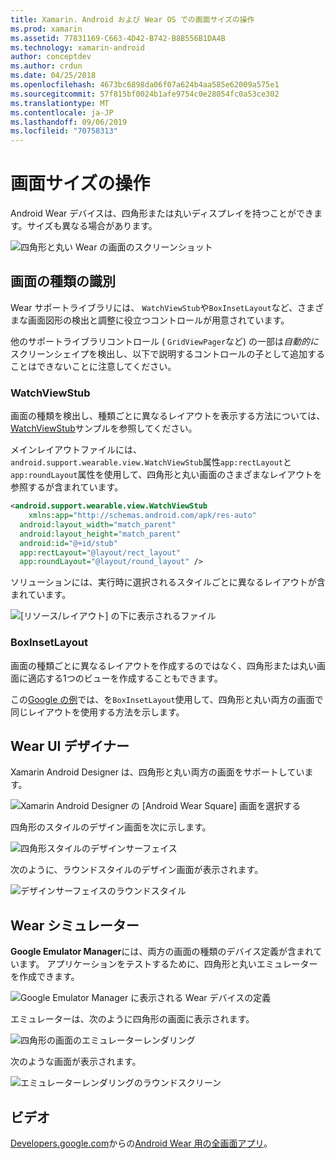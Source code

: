 ```yaml
---
title: Xamarin. Android および Wear OS での画面サイズの操作
ms.prod: xamarin
ms.assetid: 77831169-C663-4D42-B742-B8B556B1DA4B
ms.technology: xamarin-android
author: conceptdev
ms.author: crdun
ms.date: 04/25/2018
ms.openlocfilehash: 4673bc6898da06f07a624b4aa585e62009a575e1
ms.sourcegitcommit: 57f815bf0024b1afe9754c0e28054fc0a53ce302
ms.translationtype: MT
ms.contentlocale: ja-JP
ms.lasthandoff: 09/06/2019
ms.locfileid: "70758313"
---
```

# <a name="working-with-screen-sizes"></a>画面サイズの操作

Android Wear デバイスは、四角形または丸いディスプレイを持つことができます。サイズも異なる場合があります。

![四角形と丸い Wear の画面のスクリーンショット](screen-sizes-images/moyeu-wear.png)

## <a name="identifying-screen-type"></a>画面の種類の識別

Wear サポートライブラリには、 `WatchViewStub`や`BoxInsetLayout`など、さまざまな画面図形の検出と調整に役立つコントロールが用意されています。

他のサポートライブラリコントロール ( `GridViewPager`など) の一部は*自動的に*スクリーンシェイプを検出し、以下で説明するコントロールの子として追加することはできないことに注意してください。

### <a name="watchviewstub"></a>WatchViewStub

画面の種類を検出し、種類ごとに異なるレイアウトを表示する方法については、 [WatchViewStub](https://docs.microsoft.com/samples/xamarin/monodroid-samples/wear-watchviewstub)サンプルを参照してください。

メインレイアウトファイルには、 `android.support.wearable.view.WatchViewStub`属性`app:rectLayout`と`app:roundLayout`属性を使用して、四角形と丸い画面のさまざまなレイアウトを参照するが含まれています。

```xml
<android.support.wearable.view.WatchViewStub
    xmlns:app="http://schemas.android.com/apk/res-auto"
  android:layout_width="match_parent"
  android:layout_height="match_parent"
  android:id="@+id/stub"
  app:rectLayout="@layout/rect_layout"
  app:roundLayout="@layout/round_layout" />
```

ソリューションには、実行時に選択されるスタイルごとに異なるレイアウトが含まれています。

![[リソース/レイアウト] の下に表示されるファイル](screen-sizes-images/solution.png)

### <a name="boxinsetlayout"></a>BoxInsetLayout

画面の種類ごとに異なるレイアウトを作成するのではなく、四角形または丸い画面に適応する1つのビューを作成することもできます。

この[Google の例](https://developer.android.com/training/wearables/ui/layouts.html#same-layout)では、を`BoxInsetLayout`使用して、四角形と丸い両方の画面で同じレイアウトを使用する方法を示します。

## <a name="wear-ui-designer"></a>Wear UI デザイナー

Xamarin Android Designer は、四角形と丸い両方の画面をサポートしています。

![Xamarin Android Designer の [Android Wear Square] 画面を選択する](screen-sizes-images/design-screen-type.png)

四角形のスタイルのデザイン画面を次に示します。

![四角形スタイルのデザインサーフェイス](screen-sizes-images/design-rect.png) 

次のように、ラウンドスタイルのデザイン画面が表示されます。

![デザインサーフェイスのラウンドスタイル](screen-sizes-images/design-round.png)

## <a name="wear-simulator"></a>Wear シミュレーター

**Google Emulator Manager**には、両方の画面の種類のデバイス定義が含まれています。 アプリケーションをテストするために、四角形と丸いエミュレーターを作成できます。

![Google Emulator Manager に表示される Wear デバイスの定義](screen-sizes-images/emulator-devices.png)

エミュレーターは、次のように四角形の画面に表示されます。

![四角形の画面のエミュレーターレンダリング](screen-sizes-images/recipe-2.png) 

次のような画面が表示されます。

![エミュレーターレンダリングのラウンドスクリーン](screen-sizes-images/recipe-2-round.png)

## <a name="video"></a>ビデオ

[Developers.google.com](https://www.youtube.com/channel/UC_x5XG1OV2P6uZZ5FSM9Ttw)からの[Android Wear 用の全画面アプリ](https://www.youtube.com/watch?v=naf_WbtFAlY)。
